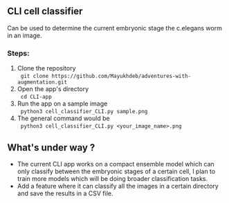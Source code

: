 ## CLI cell classifier 

Can be used to determine the current embryonic stage the c.elegans worm in an image.

### Steps:
 1. Clone the repository <br>
 ``` git clone https://github.com/Mayukhdeb/adventures-with-augmentation.git```
2. Open the app's directory <br>
``` cd CLI-app```
3. Run the app on a sample image <br>
``` python3 cell_classifier_CLI.py sample.png```
4. The general command would be <br>
``` python3 cell_classifier_CLI.py <your_image_name>.png```

## What's under way ?
* The current CLI app works on a compact ensemble model which can only classify  between the embryonic stages of a certain cell, I plan to train more models which will be doing broader classification tasks.
* Add a feature where it can classify all the images in a certain directory and save the results in a CSV file.

